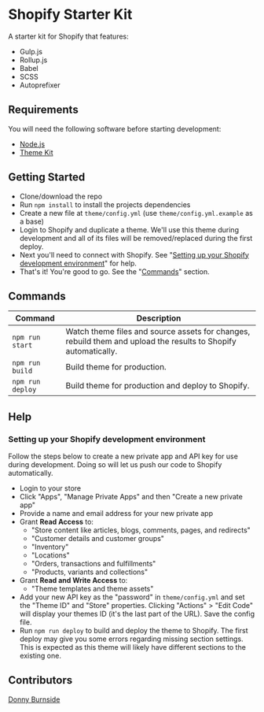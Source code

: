 # Shopify Starter Kit
A starter kit for Shopify that features:
* Gulp.js
* Rollup.js
* Babel
* SCSS
* Autoprefixer


## Requirements
You will need the following software before starting development:
- [Node.js](https://nodejs.org/)
- [Theme Kit](https://shopify.github.io/themekit/)


## Getting Started
- Clone/download the repo
- Run `npm install` to install the projects dependencies
- Create a new file at `theme/config.yml` (use `theme/config.yml.example` as a base)
- Login to Shopify and duplicate a theme. We'll use this theme during development and all of its files will be removed/replaced during the first deploy.
- Next you'll need to connect with Shopify. See "[Setting up your Shopify development environment](#setting-up-your-shopify-development-environment)" for help.
- That's it! You're good to go. See the "[Commands](#commands)" section.


## Commands
| Command | Description |
|---|---|
| `npm run start` | Watch theme files and source assets for changes, rebuild them and upload the results to Shopify automatically. |
| `npm run build` | Build theme for production. |
| `npm run deploy` | Build theme for production and deploy to Shopify. |


## Help

### Setting up your Shopify development environment
Follow the steps below to create a new private app and API key for use during development. Doing so will let us push our code to Shopify automatically. 
- Login to your store
- Click "Apps", "Manage Private Apps" and then "Create a new private app"
- Provide a name and email address for your new private app
- Grant **Read Access** to:
    - "Store content like articles, blogs, comments, pages, and redirects"
    - "Customer details and customer groups"
    - "Inventory"
    - "Locations"
    - "Orders, transactions and fulfillments"
    - "Products, variants and collections"
- Grant **Read and Write Access** to:
    - "Theme templates and theme assets"
- Add your new API key as the "password" in `theme/config.yml` and set the "Theme ID" and "Store" properties. Clicking "Actions" > "Edit Code" will display your themes ID (it's the last part of the URL). Save the config file.
- Run `npm run deploy` to build and deploy the theme to Shopify. The first deploy may give you some errors regarding missing section settings. This is expected as this theme will likely have different sections to the existing one.


## Contributors
[Donny Burnside](http://www.donnyburnside.com/)